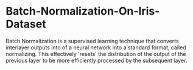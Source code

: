 # Batch-Normalization-On-Iris-Dataset
Batch Normalization is a supervised learning technique that converts interlayer outputs into of a neural network into a standard format, called normalizing.  This effectively 'resets' the distribution of the output of the previous layer to be more efficiently processed by the subsequent layer.
